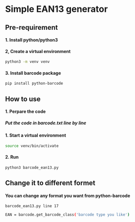 # Simple EAN13 generator

## Pre-requirement
#### 1. Install python/python3
#### 2, Create a virtual environment
```bash
python3 -m venv venv
```
#### 3. Install barcode package
```bash
pip install python-barcode
```
## How to use
#### 1. Perpare the code
##### Put the code in barcode.txt line by line 
#### 1. Start a virtual environment
```bash
source venv/bin/activate
```
#### 2. Run
```bash
python3 barcode_ean13.py
```
## Change it to different formet
#### You can change any format you want from python-barcode 

`barcode_ean13.py line 17`
```bash
EAN = barcode.get_barcode_class('barcode type you like')
```
